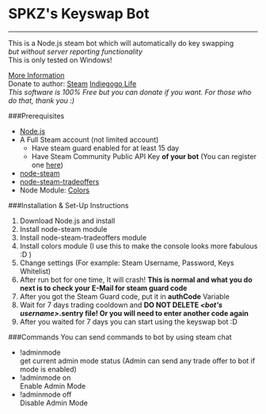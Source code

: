 SPKZ's Keyswap Bot
======

---
This is a Node.js steam bot which will automatically do key swapping  
*but without server reporting functionality*  
This is only tested on Windows!

[More Information](http://steam.monolidthz.com/KeyswapBot/)  
Donate to author: [Steam](https://steamcommunity.com/tradeoffer/new/?partner=64598450&token=UsbPhXjj) [Indiegogo Life](http://igg.me/at/hY2Fiyy7RH0)  
*This software is 100% Free but you can donate if you want. For those who do that, thank you :)*

###Prerequisites
* [Node.js](https://nodejs.org/)
* A Full Steam account (not limited account)
  * Have steam guard enabled for at least 15 day
  * Have Steam Community Public API Key **of your bot** (You can register one [here](http://steamcommunity.com/dev/apikey))
* [node-steam](https://github.com/seishun/node-steam)
* [node-steam-tradeoffers](https://github.com/Alex7Kom/node-steam-tradeoffers)
* Node Module: [Colors](https://www.npmjs.com/package/colors)

###Installation & Set-Up Instructions
1. Download Node.js and install
2. Install node-steam module
3. Install node-steam-tradeoffers module
4. Install colors module (I use this to make the console looks more fabulous :D )
5. Change settings (For example: Steam Username, Password, Keys Whitelist)
6. After run bot for one time, It will crash! **This is normal and what you do next is to check your E-Mail for steam guard code**
7. After you got the Steam Guard code, put it in **authCode** Variable
8. Wait for 7 days trading cooldown and **DO NOT DELETE *&lt;bot's username&gt;*.sentry file! Or you will need to enter another code again**
9. After you waited for 7 days you can start using the keyswap bot :D

###Commands
You can send commands to bot by using steam chat

* !adminmode  
get current admin mode status (Admin can send any trade offer to bot if mode is enabled)
* !adminmode on  
Enable Admin Mode
* !adminmode off  
Disable Admin Mode